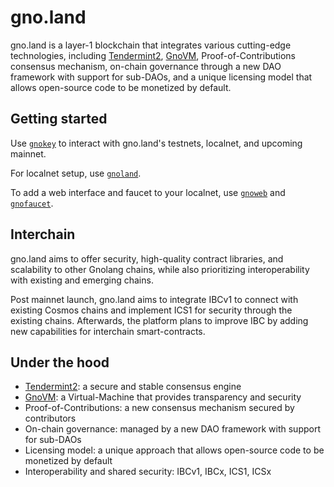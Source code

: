 # gno.land

gno.land is a layer-1 blockchain that integrates various cutting-edge technologies, including [Tendermint2](../tm2), [GnoVM](../gnovm), Proof-of-Contributions consensus mechanism, on-chain governance through a new DAO framework with support for sub-DAOs, and a unique licensing model that allows open-source code to be monetized by default.

## Getting started

Use [`gnokey`](./cmd/gnokey) to interact with gno.land's testnets, localnet, and upcoming mainnet.

For localnet setup, use [`gnoland`](./cmd/gnoland).

To add a web interface and faucet to your localnet, use [`gnoweb`](./cmd/gnoweb) and [`gnofaucet`](../contribs/gnofaucet).

## Interchain

gno.land aims to offer security, high-quality contract libraries, and scalability to other Gnolang chains, while also prioritizing interoperability with existing and emerging chains.

Post mainnet launch, gno.land aims to integrate IBCv1 to connect with existing Cosmos chains and implement ICS1 for security through the existing chains.
Afterwards, the platform plans to improve IBC by adding new capabilities for interchain smart-contracts.

## Under the hood

* [Tendermint2](../tm2): a secure and stable consensus engine
* [GnoVM](../gnovm): a Virtual-Machine that provides transparency and security
* Proof-of-Contributions: a new consensus mechanism secured by contributors
* On-chain governance: managed by a new DAO framework with support for sub-DAOs
* Licensing model: a unique approach that allows open-source code to be monetized by default
* Interoperability and shared security: IBCv1, IBCx, ICS1, ICSx
